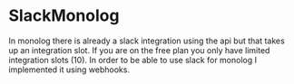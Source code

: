 # SlackMonolog
In monolog there is already a slack integration using the api but that takes up an integration slot.
If you are on the free plan you only have limited integration slots (10).
In order to be able to use slack for monolog I implemented it using webhooks.
